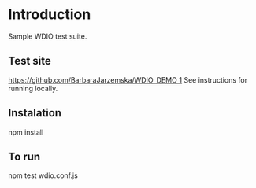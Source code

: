 # Introduction

Sample WDIO test suite.

## Test site

https://github.com/BarbaraJarzemska/WDIO_DEMO_1
See instructions for running locally.

## Instalation

npm install

## To run

npm test wdio.conf.js
